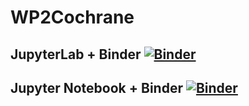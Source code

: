 # WP2Cochrane

## JupyterLab + Binder [![Binder](https://mybinder.org/badge_logo.svg)](https://mybinder.org/v2/gh/ajoorabchi/WP2Cochrane/master?urlpath=lab/tree/index.ipynb)

## Jupyter Notebook + Binder [![Binder](https://mybinder.org/badge_logo.svg)](https://mybinder.org/v2/gh/ajoorabchi/WP2Cochrane/master?filepath=index.ipynb)

[comment]: # (This actually is the most platform independent comment, you need to put an empty line before it)
